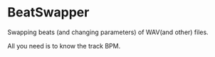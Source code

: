 # BeatSwapper
Swapping beats (and changing parameters) of WAV(and other) files.

All you need is to know the track BPM.
